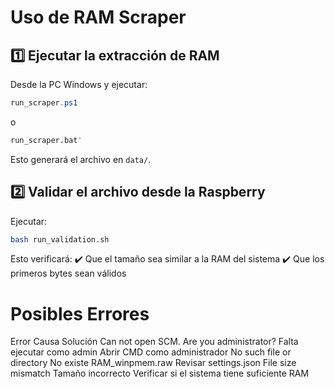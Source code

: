 # Uso de RAM Scraper
## 1️⃣ Ejecutar la extracción de RAM
Desde la PC Windows y ejecutar:
```powershell
run_scraper.ps1
```
o
```bash
run_scraper.bat'
```
Esto generará el archivo en `data/`.

## 2️⃣ Validar el archivo desde la Raspberry
Ejecutar:
```bash
bash run_validation.sh
```
Esto verificará: ✔️ Que el tamaño sea similar a la RAM del sistema
✔️ Que los primeros bytes sean válidos

# Posibles Errores
Error	Causa	Solución
Can not open SCM. Are you administrator?	Falta ejecutar como admin	Abrir CMD como administrador
No such file or directory	No existe RAM_winpmem.raw	Revisar settings.json
File size mismatch	Tamaño incorrecto	Verificar si el sistema tiene suficiente RAM
